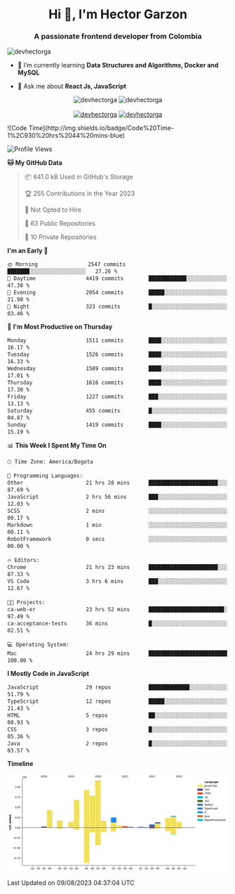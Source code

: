 <h1 align="center">Hi 👋, I'm Hector Garzon</h1>
<h3 align="center">A passionate frontend developer from Colombia</h3>

<p align="left"> <img src="https://komarev.com/ghpvc/?username=devhectorga" alt="devhectorga" /> </p>

- 🌱 I’m currently learning **Data Structures and Algorithms, Docker and MySQL**

- 💬 Ask me about **React Js, JavaScript**

<p align="center"> <img src="https://github-readme-stats.vercel.app/api?username=devhectorga&count_private=true&show_icons=true" alt="devhectorga" /> <img src="https://github-readme-stats.vercel.app/api/top-langs/?username=devhectorga&layout=compact" alt="devhectorga" /></p>

<p align="center">
<a href="https://twitter.com/devhectorga" target="blank"><img align="center" src="https://cdn.jsdelivr.net/npm/simple-icons@3.0.1/icons/twitter.svg" alt="devhectorga" height="20" width="20" /></a>
<a href="https://linkedin.com/in/devhectorga" target="blank"><img align="center" src="https://cdn.jsdelivr.net/npm/simple-icons@3.0.1/icons/linkedin.svg" alt="devhectorga" height="20" width="20" /></a>
</p>
<!--START_SECTION:waka-->
![Code Time](http://img.shields.io/badge/Code%20Time-1%2C930%20hrs%2044%20mins-blue)

![Profile Views](http://img.shields.io/badge/Profile%20Views-0-blue)

**🐱 My GitHub Data** 

> 📦 641.0 kB Used in GitHub's Storage 
 > 
> 🏆 255 Contributions in the Year 2023
 > 
> 🚫 Not Opted to Hire
 > 
> 📜 63 Public Repositories 
 > 
> 🔑 10 Private Repositories 
 > 
**I'm an Early 🐤** 

```text
🌞 Morning                2547 commits        ███████░░░░░░░░░░░░░░░░░░   27.26 % 
🌆 Daytime                4419 commits        ████████████░░░░░░░░░░░░░   47.30 % 
🌃 Evening                2054 commits        █████░░░░░░░░░░░░░░░░░░░░   21.98 % 
🌙 Night                  323 commits         █░░░░░░░░░░░░░░░░░░░░░░░░   03.46 % 
```
📅 **I'm Most Productive on Thursday** 

```text
Monday                   1511 commits        ████░░░░░░░░░░░░░░░░░░░░░   16.17 % 
Tuesday                  1526 commits        ████░░░░░░░░░░░░░░░░░░░░░   16.33 % 
Wednesday                1589 commits        ████░░░░░░░░░░░░░░░░░░░░░   17.01 % 
Thursday                 1616 commits        ████░░░░░░░░░░░░░░░░░░░░░   17.30 % 
Friday                   1227 commits        ███░░░░░░░░░░░░░░░░░░░░░░   13.13 % 
Saturday                 455 commits         █░░░░░░░░░░░░░░░░░░░░░░░░   04.87 % 
Sunday                   1419 commits        ████░░░░░░░░░░░░░░░░░░░░░   15.19 % 
```


📊 **This Week I Spent My Time On** 

```text
🕑︎ Time Zone: America/Bogota

💬 Programming Languages: 
Other                    21 hrs 28 mins      ██████████████████████░░░   87.69 % 
JavaScript               2 hrs 56 mins       ███░░░░░░░░░░░░░░░░░░░░░░   12.03 % 
SCSS                     2 mins              ░░░░░░░░░░░░░░░░░░░░░░░░░   00.17 % 
Markdown                 1 min               ░░░░░░░░░░░░░░░░░░░░░░░░░   00.11 % 
RobotFramework           0 secs              ░░░░░░░░░░░░░░░░░░░░░░░░░   00.00 % 

🔥 Editors: 
Chrome                   21 hrs 23 mins      ██████████████████████░░░   87.33 % 
VS Code                  3 hrs 6 mins        ███░░░░░░░░░░░░░░░░░░░░░░   12.67 % 

🐱‍💻 Projects: 
ca-web-er                23 hrs 52 mins      ████████████████████████░   97.49 % 
ca-acceptance-tests      36 mins             █░░░░░░░░░░░░░░░░░░░░░░░░   02.51 % 

💻 Operating System: 
Mac                      24 hrs 29 mins      █████████████████████████   100.00 % 
```

**I Mostly Code in JavaScript** 

```text
JavaScript               29 repos            █████████████░░░░░░░░░░░░   51.79 % 
TypeScript               12 repos            █████░░░░░░░░░░░░░░░░░░░░   21.43 % 
HTML                     5 repos             ██░░░░░░░░░░░░░░░░░░░░░░░   08.93 % 
CSS                      3 repos             █░░░░░░░░░░░░░░░░░░░░░░░░   05.36 % 
Java                     2 repos             █░░░░░░░░░░░░░░░░░░░░░░░░   03.57 % 
```



**Timeline**

![Lines of Code chart](https://raw.githubusercontent.com/devHectorGa/devHectorGa/master/assets/bar_graph.png)


 Last Updated on 09/08/2023 04:37:04 UTC
<!--END_SECTION:waka-->
